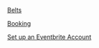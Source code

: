 [Belts](Belts.md)

[Booking](Booking.md)

[Set up an Eventbrite Account](Set_up_an_Eventbrite_Account.md)
